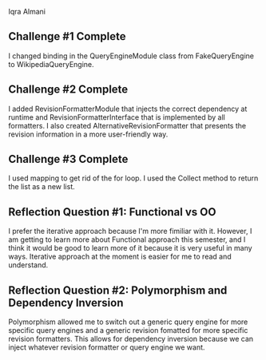 Iqra Almani

## Challenge #1 Complete

I changed binding in the QueryEngineModule class from FakeQueryEngine to WikipediaQueryEngine.

## Challenge #2 Complete

I added RevisionFormatterModule that injects the correct dependency at runtime and RevisionFormatterInterface that is implemented by all formatters. I also created AlternativeRevisionFormatter that presents the revision information in a more user-friendly way. 

## Challenge #3 Complete

I used mapping to get rid of the for loop. I used the Collect method to return the list as a new list.

## Reflection Question #1: Functional vs OO

I prefer the iterative approach because I'm more fimiliar with it. However, I am getting to learn more about Functional approach this semester, and I think it would be good to learn more of it because it is very useful in many ways. Iterative approach at the moment is easier for me to read and understand.

## Reflection Question #2: Polymorphism and Dependency Inversion

Polymorphism allowed me to switch out a generic query engine for more specific query engines and a generic revision fomatted for more specific revision formatters. This allows for dependency inversion because we can inject whatever revision formatter or query engine we want.

